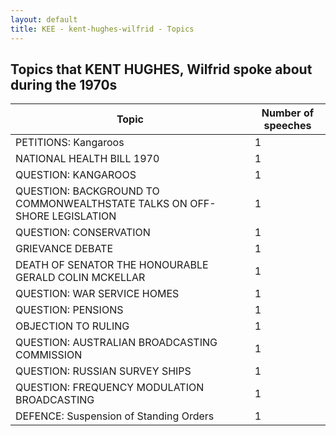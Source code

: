 ```yaml
---
layout: default
title: KEE - kent-hughes-wilfrid - Topics
---
```

## Topics that KENT HUGHES, Wilfrid spoke about during the 1970s

| Topic | Number of speeches |
|--------------|----------------|
|PETITIONS: Kangaroos|1|
|NATIONAL HEALTH BILL 1970|1|
|QUESTION: KANGAROOS|1|
|QUESTION: BACKGROUND TO COMMONWEALTHSTATE TALKS ON OFF-SHORE LEGISLATION|1|
|QUESTION: CONSERVATION|1|
|GRIEVANCE DEBATE|1|
|DEATH OF SENATOR THE HONOURABLE GERALD COLIN MCKELLAR|1|
|QUESTION: WAR SERVICE HOMES|1|
|QUESTION: PENSIONS|1|
|OBJECTION TO RULING|1|
|QUESTION: AUSTRALIAN BROADCASTING COMMISSION|1|
|QUESTION: RUSSIAN SURVEY SHIPS|1|
|QUESTION: FREQUENCY MODULATION BROADCASTING|1|
|DEFENCE: Suspension of Standing Orders|1|
